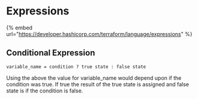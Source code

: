 # Expressions

{% embed url="https://developer.hashicorp.com/terraform/language/expressions" %}

## Conditional Expression

```
variable_name = condition ? true state : false state
```

Using the above the value for variable\_name would depend upon if the condition was true.  If true the result of the true state is assigned and false state is if the condition is false.
